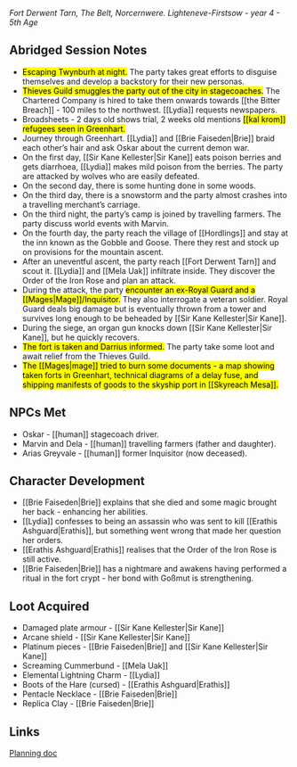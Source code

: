 *Fort Derwent Tarn, The Belt, Norcernwere. Lighteneve-Firstsow - year 4 - 5th Age* 
## Abridged Session Notes
* <mark>Escaping Twynburh at night.</mark> The party takes great efforts to disguise themselves and develop a backstory for their new personas. 
* <mark>Thieves Guild smuggles the party out of the city in stagecoaches.</mark> The Chartered Company is hired to take them onwards towards [[the Bitter Breach]] - 100 miles to the northwest. [[Lydia]] requests newspapers.
* Broadsheets - 2 days old shows trial, 2 weeks old mentions <mark>[[kal krom]] refugees seen in Greenhart.</mark>
* Journey through Greenhart. [[Lydia]] and [[Brie Faiseden|Brie]] braid each other’s hair and ask Oskar about the current demon war.
* On the first day, [[Sir Kane Kellester|Sir Kane]] eats poison berries and gets diarrhoea, [[Lydia]] makes mild poison from the berries. The party are attacked by wolves who are easily defeated.
* On the second day, there is some hunting done in some woods.
* On the third day, there is a snowstorm and the party almost crashes into a travelling merchant’s carriage.
* On the third night, the party’s camp is joined by travelling farmers. The party discuss world events with Marvin.
* On the fourth day, the party reach the village of [[Hordlings]] and stay at the inn known as the Gobble and Goose. There they rest and stock up on provisions for the mountain ascent.
* After an uneventful ascent, the party reach [[Fort Derwent Tarn]] and scout it. [[Lydia]] and [[Mela Uak]] infiltrate inside. They discover the Order of the Iron Rose and plan an attack.
* During the attack, the party <mark>encounter an ex-Royal Guard and a [[Mages|Mage]]/Inquisitor.</mark> They also interrogate a veteran soldier. Royal Guard deals big damage but is eventually thrown from a tower and survives long enough to be beheaded by [[Sir Kane Kellester|Sir Kane]].
* During the siege, an organ gun knocks down [[Sir Kane Kellester|Sir Kane]], but he quickly recovers.
* <mark>The fort is taken and Darrius informed.</mark> The party take some loot and await relief from the Thieves Guild.
* <mark>The [[Mages|mage]] tried to burn some documents - a map showing taken forts in Greenhart, technical diagrams of a delay fuse, and shipping manifests of goods to the skyship port in [[Skyreach Mesa]].</mark>
## NPCs Met
* Oskar - [[human]] stagecoach driver.
* Marvin and Dela - [[human]] travelling farmers (father and daughter). 
* Arias Greyvale - [[human]] former Inquisitor (now deceased).
## Character Development
* [[Brie Faiseden|Brie]] explains that she died and some magic brought her back - enhancing her abilities.
* [[Lydia]] confesses to being an assassin who was sent to kill [[Erathis Ashguard|Erathis]], but something went wrong that made her question her orders.
* [[Erathis Ashguard|Erathis]] realises that the Order of the Iron Rose is still active.
* [[Brie Faiseden|Brie]] has a nightmare and awakens having performed a ritual in the fort crypt - her bond with Goßmut is strengthening.
## Loot Acquired
* Damaged plate armour - [[Sir Kane Kellester|Sir Kane]]
* Arcane shield - [[Sir Kane Kellester|Sir Kane]]
* Platinum pieces - [[Brie Faiseden|Brie]] and [[Sir Kane Kellester|Sir Kane]]
* Screaming Cummerbund - [[Mela Uak]]
* Elemental Lightning Charm - [[Lydia]]
* Boots of the Hare (cursed) - [[Erathis Ashguard|Erathis]]
* Pentacle Necklace - [[Brie Faiseden|Brie]]
* Replica Clay - [[Brie Faiseden|Brie]]
## Links
[Planning doc](https://docs.google.com/document/d/1Db_baD5VUwtuoJGkM_w4PgkBuVnXhvn-kyjcoUM5Fss/edit)
